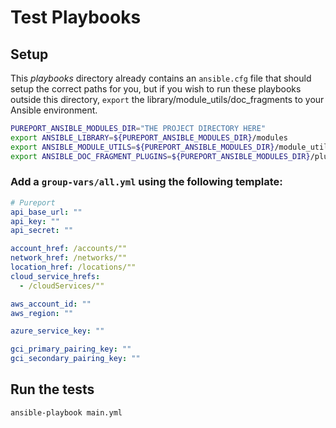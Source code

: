 # Test Playbooks

## Setup
This *playbooks* directory already contains an `ansible.cfg` file that should setup the correct paths
for you, but if you wish to run these playbooks outside this directory, `export` the 
library/module_utils/doc_fragments to your Ansible environment.
```bash
PUREPORT_ANSIBLE_MODULES_DIR="THE PROJECT DIRECTORY HERE"
export ANSIBLE_LIBRARY=${PUREPORT_ANSIBLE_MODULES_DIR}/modules
export ANSIBLE_MODULE_UTILS=${PUREPORT_ANSIBLE_MODULES_DIR}/module_utils
export ANSIBLE_DOC_FRAGMENT_PLUGINS=${PUREPORT_ANSIBLE_MODULES_DIR}/plugins/doc_fragments
```

### Add a `group-vars/all.yml` using the following template:
```yaml
# Pureport
api_base_url: ""
api_key: ""
api_secret: ""

account_href: /accounts/""
network_href: /networks/""
location_href: /locations/""
cloud_service_hrefs:
  - /cloudServices/""

aws_account_id: ""
aws_region: ""

azure_service_key: ""

gci_primary_pairing_key: ""
gci_secondary_pairing_key: ""
```

## Run the tests
```bash
ansible-playbook main.yml
```

